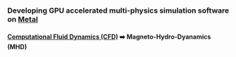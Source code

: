 ### Developing GPU accelerated multi-physics simulation software on [Metal](https://developer.apple.com/metal/)

#### [Computational Fluid Dynamics (CFD)](https://www.grc.nasa.gov/www/k-12/airplane/nseqs.html) ➡️ Magneto-Hydro-Dyanamics (MHD)

<!--
**mksupreme92/mksupreme92** is a ✨ _special_ ✨ repository because its `README.md` (this file) appears on your GitHub profile.

Here are some ideas to get you started:

- 🔭 I’m currently working on ...
- 🌱 I’m currently learning ...
- 👯 I’m looking to collaborate on ...
- 🤔 I’m looking for help with ...
- 💬 Ask me about ...
- 📫 How to reach me: ...
- 😄 Pronouns: ...
- ⚡ Fun fact: ...
-->

